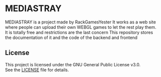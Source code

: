 # MEDIASTRAY
MEDIASTRAY is a project made by RackGamesYester
It works as a web site where people can upload their own WEBGL games to let the rest play them.
It is totally free and restrictions are the last concern
This repository stores the documentation of it and the code of the backend and frontend

## License
This project is licensed under the GNU General Public License v3.0.  
See the [LICENSE](./LICENSE.txt) file for details.
